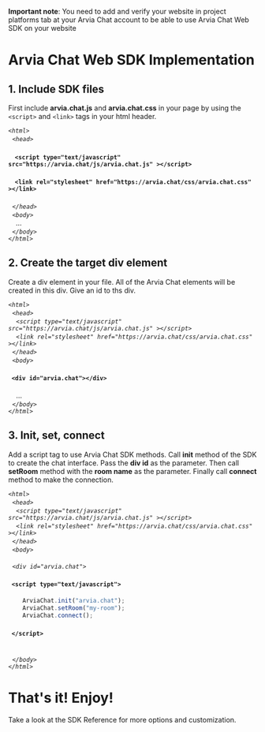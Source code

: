 **Important note**: You need to add and verify your website in project platforms tab at your Arvia Chat account to be able to use Arvia Chat Web SDK on your website

# Arvia Chat Web SDK Implementation

## 1. Include SDK files
First include **arvia.chat.js** and **arvia.chat.css** in your page by using the `<script>` and `<link>` tags in your html header.

*`<html>`<br />
&nbsp;&nbsp;`<head>`<br />*
#### &nbsp;&nbsp;&nbsp;&nbsp;`<script type="text/javascript" src="https://arvia.chat/js/arvia.chat.js" ></script>`
#### &nbsp;&nbsp;&nbsp;&nbsp;`<link rel="stylesheet" href="https://arvia.chat/css/arvia.chat.css" ></link>`
*&nbsp;&nbsp;`</head>`<br />
&nbsp;&nbsp;`<body>`<br />
&nbsp;&nbsp;&nbsp;&nbsp;...<br />
&nbsp;&nbsp;`</body>`<br />
`</html>`*

## 2. Create the target div element
Create a div element in your file. All of the Arvia Chat elements will be created in this div. Give an id to ths div.

*`<html>`<br />
&nbsp;&nbsp;`<head>`<br />
&nbsp;&nbsp;&nbsp;&nbsp;`<script type="text/javascript" src="https://arvia.chat/js/arvia.chat.js" ></script>`<br />
&nbsp;&nbsp;&nbsp;&nbsp;`<link rel="stylesheet" href="https://arvia.chat/css/arvia.chat.css" ></link>`<br />
&nbsp;&nbsp;`</head>`<br />
&nbsp;&nbsp;`<body>`<br />*
#### &nbsp;&nbsp;`<div id="arvia.chat"></div>`
&nbsp;&nbsp;&nbsp;&nbsp;...<br />
*&nbsp;&nbsp;`</body>`<br />
`</html>`*

## 3. Init, set, connect
Add a script tag to use Arvia Chat SDK methods. Call **init** method of the SDK to create the chat interface. Pass the **div id** as the parameter. Then call **setRoom** method with the **room name** as the parameter. Finally call **connect** method to make the connection.

*`<html>`<br />
&nbsp;&nbsp;`<head>`<br />
&nbsp;&nbsp;&nbsp;&nbsp;`<script type="text/javascript" src="https://arvia.chat/js/arvia.chat.js" ></script>`<br />
&nbsp;&nbsp;&nbsp;&nbsp;`<link rel="stylesheet" href="https://arvia.chat/css/arvia.chat.css" ></link>`<br />
&nbsp;&nbsp;`</head>`<br />
&nbsp;&nbsp;`<body>`<br /><br />
&nbsp;&nbsp;`<div id="arvia.chat">`<br />*
#### &nbsp;&nbsp;`<script type="text/javascript">`<br />
```javascript
    ArviaChat.init("arvia.chat");
    ArviaChat.setRoom("my-room");
    ArviaChat.connect();
```
#### &nbsp;&nbsp;`</script>` <br /><br />
*&nbsp;&nbsp;`</body>`<br />
`</html>`*

# That's it! Enjoy!

Take a look at the SDK Reference for more options and customization.
